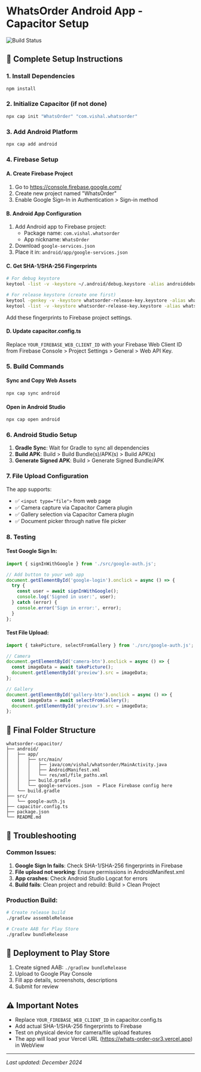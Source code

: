  
# WhatsOrder Android App - Capacitor Setup

![Build Status](https://github.com/your-username/whatsorder/workflows/Build%20Android%20APK/badge.svg)

## 🚀 Complete Setup Instructions

### 1. Install Dependencies
```bash
npm install
```

### 2. Initialize Capacitor (if not done)
```bash
npx cap init "WhatsOrder" "com.vishal.whatsorder"
```

### 3. Add Android Platform
```bash
npx cap add android
```

### 4. Firebase Setup

#### A. Create Firebase Project
1. Go to https://console.firebase.google.com/
2. Create new project named "WhatsOrder"
3. Enable Google Sign-In in Authentication > Sign-in method

#### B. Android App Configuration
1. Add Android app to Firebase project:
   - Package name: `com.vishal.whatsorder`
   - App nickname: `WhatsOrder`
2. Download `google-services.json`
3. Place it in: `android/app/google-services.json`

#### C. Get SHA-1/SHA-256 Fingerprints
```bash
# For debug keystore
keytool -list -v -keystore ~/.android/debug.keystore -alias androiddebugkey -storepass android -keypass android

# For release keystore (create one first)
keytool -genkey -v -keystore whatsorder-release-key.keystore -alias whatsorder -keyalg RSA -keysize 2048 -validity 10000
keytool -list -v -keystore whatsorder-release-key.keystore -alias whatsorder
```

Add these fingerprints to Firebase project settings.

#### D. Update capacitor.config.ts
Replace `YOUR_FIREBASE_WEB_CLIENT_ID` with your Firebase Web Client ID from Firebase Console > Project Settings > General > Web API Key.

### 5. Build Commands

#### Sync and Copy Web Assets
```bash
npx cap sync android
```

#### Open in Android Studio
```bash
npx cap open android
```

### 6. Android Studio Setup

1. **Gradle Sync**: Wait for Gradle to sync all dependencies
2. **Build APK**: Build > Build Bundle(s)/APK(s) > Build APK(s)
3. **Generate Signed APK**: Build > Generate Signed Bundle/APK

### 7. File Upload Configuration

The app supports:
- ✅ `<input type="file">` from web page
- ✅ Camera capture via Capacitor Camera plugin
- ✅ Gallery selection via Capacitor Camera plugin
- ✅ Document picker through native file picker

### 8. Testing

#### Test Google Sign In:
```javascript
import { signInWithGoogle } from './src/google-auth.js';

// Add button to your web app
document.getElementById('google-login').onclick = async () => {
  try {
    const user = await signInWithGoogle();
    console.log('Signed in user:', user);
  } catch (error) {
    console.error('Sign in error:', error);
  }
};
```

#### Test File Upload:
```javascript
import { takePicture, selectFromGallery } from './src/google-auth.js';

// Camera
document.getElementById('camera-btn').onclick = async () => {
  const imageData = await takePicture();
  document.getElementById('preview').src = imageData;
};

// Gallery
document.getElementById('gallery-btn').onclick = async () => {
  const imageData = await selectFromGallery();
  document.getElementById('preview').src = imageData;
};
```

## 📁 Final Folder Structure
```
whatsorder-capacitor/
├── android/
│   ├── app/
│   │   ├── src/main/
│   │   │   ├── java/com/vishal/whatsorder/MainActivity.java
│   │   │   ├── AndroidManifest.xml
│   │   │   └── res/xml/file_paths.xml
│   │   ├── build.gradle
│   │   └── google-services.json  ← Place Firebase config here
│   └── build.gradle
├── src/
│   └── google-auth.js
├── capacitor.config.ts
├── package.json
└── README.md
```

## 🔧 Troubleshooting

### Common Issues:

1. **Google Sign In fails**: Check SHA-1/SHA-256 fingerprints in Firebase
2. **File upload not working**: Ensure permissions in AndroidManifest.xml
3. **App crashes**: Check Android Studio Logcat for errors
4. **Build fails**: Clean project and rebuild: Build > Clean Project

### Production Build:
```bash
# Create release build
./gradlew assembleRelease

# Create AAB for Play Store
./gradlew bundleRelease
```

## 🚀 Deployment to Play Store

1. Create signed AAB: `./gradlew bundleRelease`
2. Upload to Google Play Console
3. Fill app details, screenshots, descriptions
4. Submit for review

## ⚠️ Important Notes

- Replace `YOUR_FIREBASE_WEB_CLIENT_ID` in capacitor.config.ts
- Add actual SHA-1/SHA-256 fingerprints to Firebase
- Test on physical device for camera/file upload features
- The app will load your Vercel URL (https://whats-order-osr3.vercel.app) in WebView

---
*Last updated: December 2024*
